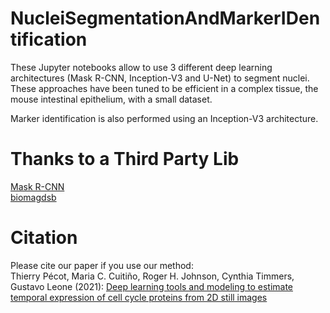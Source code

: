# NucleiSegmentationAndMarkerIDentification

These Jupyter notebooks allow to use 3 different deep learning architectures (Mask R-CNN, Inception-V3 and U-Net) to segment nuclei. These approaches have been tuned to be efficient in a complex tissue, the mouse intestinal epithelium, with a small dataset.

Marker identification is also performed using an Inception-V3 architecture.

# Thanks to a Third Party Lib
[Mask R-CNN](https://github.com/matterport/Mask_RCNN) <br>
[biomagdsb](https://github.com/spreka/biomagdsb)

# Citation
Please cite our paper if you use our method: <br> 
Thierry Pécot, Maria C. Cuitiño, Roger H. Johnson, Cynthia Timmers, Gustavo Leone (2021): [Deep learning tools and modeling to estimate temporal expression of cell cycle proteins from 2D still images](https://www.biorxiv.org/content/10.1101/2021.03.01.433386v1)
